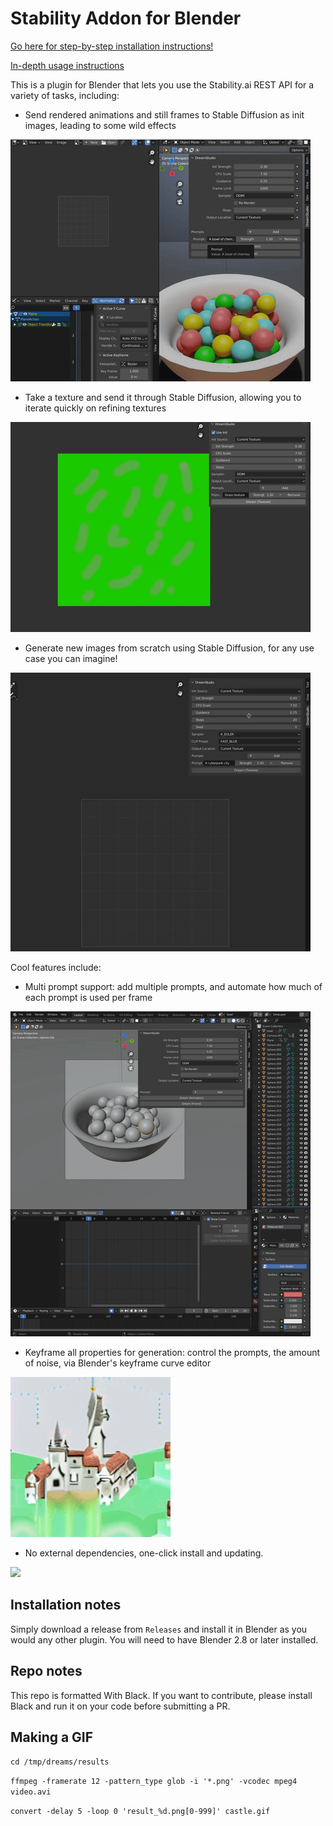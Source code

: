 # Stability Addon for Blender

[Go here for step-by-step installation instructions!](/Installing.md)

[In-depth usage instructions](/Usage.md)


This is a plugin for Blender that lets you use the Stability.ai REST API for a variety of tasks, including:

* Send rendered animations and still frames to Stable Diffusion as init images, leading to some wild effects

![](/content/render2img.gif)
* Take a texture and send it through Stable Diffusion, allowing you to iterate quickly on refining textures

![](/content/img2img.gif)
* Generate new images from scratch using Stable Diffusion, for any use case you can imagine!

![](/content/text2img.gif)


Cool features include:

* Multi prompt support: add multiple prompts, and automate how much of each prompt is used per frame

![](/content/multi_prompt.gif)
* Keyframe all properties for generation: control the prompts, the amount of noise, via Blender's keyframe curve editor


![](/content/param_keyframing.gif)
* No external dependencies, one-click install and updating.

![](/content/city_pan.gif)
## Installation notes

Simply download a release from `Releases` and install it in Blender as you would any other plugin. You will need to have Blender 2.8 or later installed.

## Repo notes

This repo is formatted With Black. If you want to contribute, please install Black and run it on your code before submitting a PR.

## Making a GIF

`cd /tmp/dreams/results`

`ffmpeg -framerate 12 -pattern_type glob -i '*.png' -vcodec mpeg4 video.avi`

`convert -delay 5 -loop 0 'result_%d.png[0-999]' castle.gif`
